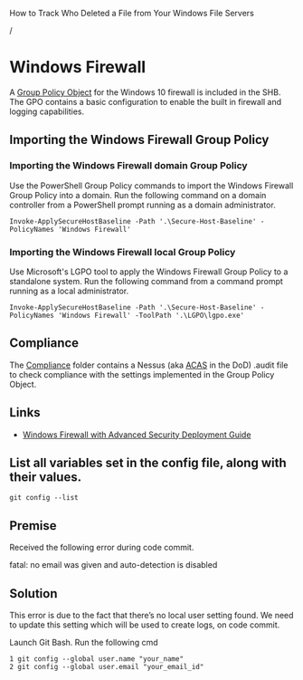 How to Track Who Deleted a File from Your Windows File Servers

/

# Windows Firewall
A [Group Policy Object](./Group%20Policy%20Objects/Computer/) for the Windows 10 firewall is included in the SHB. The GPO contains a basic configuration to enable the built in firewall and logging capabilities. 

## Importing the Windows Firewall Group Policy

### Importing the Windows Firewall domain Group Policy
Use the PowerShell Group Policy commands to import the Windows Firewall Group Policy into a domain. Run the following command on a domain controller from a PowerShell prompt running as a domain administrator. 

```
Invoke-ApplySecureHostBaseline -Path '.\Secure-Host-Baseline' -PolicyNames 'Windows Firewall'
```

### Importing the Windows Firewall local Group Policy
Use Microsoft's LGPO tool to apply the Windows Firewall Group Policy to a standalone system. Run the following command from a command prompt running as a local administrator.

```
Invoke-ApplySecureHostBaseline -Path '.\Secure-Host-Baseline' -PolicyNames 'Windows Firewall' -ToolPath '.\LGPO\lgpo.exe'
```

## Compliance
The [Compliance](./Compliance/) folder contains a Nessus (aka [ACAS](http://www.disa.mil/cybersecurity/network-defense/acas) in the DoD) .audit file to check compliance with the settings implemented in the Group Policy Object.

## Links
* [Windows Firewall with Advanced Security Deployment Guide](https://technet.microsoft.com/en-us/library/jj717241(v=ws.11).aspx)

## List all variables set in the config file, along with their values.
```
git config --list

```

## Premise
Received the following error during code commit.

fatal: no email was given and auto-detection is disabled

## Solution
This error is due to the fact that there’s no local user setting found. We need to update this setting which will be used to create logs, on code commit.

Launch Git Bash.
Run the following cmd
```` 
1 git config --global user.name "your_name"
2 git config --global user.email "your_email_id"
`````